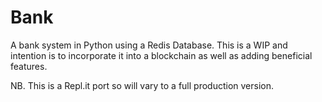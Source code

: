 # Bank
A bank system in Python using a Redis Database. This is a WIP and intention is to incorporate it into a blockchain as well as adding beneficial features.

NB. This is a Repl.it port so will vary to a full production version.
